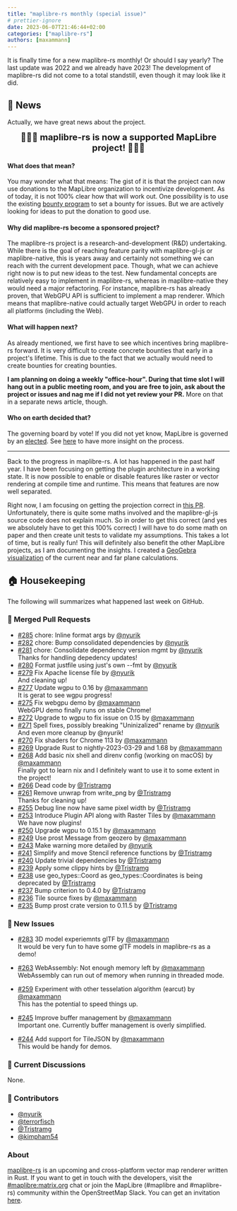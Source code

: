 ```yaml
---
title: "maplibre-rs monthly (special issue)"
# prettier-ignore
date: 2023-06-07T21:46:44+02:00
categories: ["maplibre-rs"]
authors: [maxammann]
---
```


It is finally time for a new maplibre-rs monthly! Or should I say yearly? The last update was 2022 and we already have 2023!
The development of maplibre-rs did not come to a total standstill, even though it may look like it did.

## 📰 News

Actually, we have great news about the project.

<div style="font-size: 20px; font-weight: bold; text-align: center">🎉🎉🎉 maplibre-rs is now a supported MapLibre project! 🎉🎉🎉</div>

#### What does that mean?

You may wonder what that means: The gist of it is that the project can now use donations to the MapLibre organization to incentivize development. As of today, it is not 100% clear how that will work out. One possibility is to use the existing [bounty program](https://maplibre.org/roadmap/step-by-step-bounties-guide/) to set a bounty for issues. But we are actively looking for ideas to put the donation to good use.

#### Why did maplibre-rs become a sponsored project?

The maplibre-rs project is a research-and-development (R&D) undertaking. While there is the goal of reaching feature parity with maplibre-gl-js or maplibre-native, this is years away and certainly not something we can reach with the current development pace. Though, what we can achieve right now is to put new ideas to the test. New fundamental concepts are relatively easy to implement in maplibre-rs, whereas in maplibre-native they would need a major refactoring. For instance, maplibre-rs has already proven, that WebGPU API is sufficient to implement a map renderer. Which means that maplibre-native could actually target WebGPU in order to reach all platforms (including the Web).

#### What will happen next?

As already mentioned, we first have to see which incentives bring maplibre-rs forward. It is very difficult to create concrete bounties that early in a project's lifetime. This is due to the fact that we actually would need to create bounties for creating bounties.

**I am planning on doing a weekly "office-hour". During that time slot I will hang out in a public meeting room, and you are free to join, ask about the project or issues and nag me if I did not yet review your PR.** More on that in a separate news article, though.

#### Who on earth decided that?

The governing board by vote! If you did not yet know, MapLibre is governed by an [elected](http://localhost:1313/about/).
See [here](https://github.com/maplibre/maplibre/pull/282) to have more insight on the process.

---

Back to the progress in maplibre-rs.
A lot has happened in the past half year. I have been focusing on getting the plugin architecture in a working state. It is now possible to enable or disable features like raster or vector rendering at compile time and runtime. This means that features are now well separated.

Right now, I am focusing on getting the projection correct in [this PR](https://github.com/maplibre/maplibre-rs/pull/233/). Unfortunately, there is quite some maths involved and the maplibre-gl-js source code does not explain much.
So in order to get this correct (and yes we absolutely have to get this 100% correct) I will have to do some math on paper and then create unit tests to validate my assumptions. This takes a lot of time, but is really fun!
This will definitely also benefit the other MapLibre projects, as I am documenting the insights. I created a [GeoGebra visualization](https://www.geogebra.org/m/cvhtwhng) of the current near and far plane calculations.

## 🏠 Housekeeping

The following will summarizes what happened last week on GitHub.

### 🎁 Merged Pull Requests

- [#285](https://github.com/maplibre/maplibre-rs/pull/285) chore: Inline format args by [@nyurik](https://github.com/nyurik)<br>
- [#282](https://github.com/maplibre/maplibre-rs/pull/282) chore: Bump consolidated dependencies by [@nyurik](https://github.com/nyurik)<br>
- [#281](https://github.com/maplibre/maplibre-rs/pull/281) chore: Consolidate dependency version mgmt by [@nyurik](https://github.com/nyurik)<br>
  Thanks for handling depedency updates!
- [#280](https://github.com/maplibre/maplibre-rs/pull/280) Format justfile using just's own --fmt by [@nyurik](https://github.com/nyurik)<br>
- [#279](https://github.com/maplibre/maplibre-rs/pull/279) Fix Apache license file by [@nyurik](https://github.com/nyurik)<br>
  And cleaning up!
- [#277](https://github.com/maplibre/maplibre-rs/pull/277) Update wgpu to 0.16 by [@maxammann](https://github.com/maxammann)<br>
  It is gerat to see wgpu progress!
- [#275](https://github.com/maplibre/maplibre-rs/pull/275) Fix webgpu demo by [@maxammann](https://github.com/maxammann)<br>
  WebGPU demo finally runs on stable Chrome!
- [#272](https://github.com/maplibre/maplibre-rs/pull/272) Upgrade to wgpu to fix issue on 0.15 by [@maxammann](https://github.com/maxammann)<br>
- [#271](https://github.com/maplibre/maplibre-rs/pull/271) Spell fixes, possibly breaking "Uninizalized" rename by [@nyurik](https://github.com/nyurik)<br>
  And even more cleanup by @nyurik!
- [#270](https://github.com/maplibre/maplibre-rs/pull/270) Fix shaders for Chrome 113 by [@maxammann](https://github.com/maxammann)<br>
- [#269](https://github.com/maplibre/maplibre-rs/pull/269) Upgrade Rust to nightly-2023-03-29 and 1.68 by [@maxammann](https://github.com/maxammann)<br>
- [#268](https://github.com/maplibre/maplibre-rs/pull/268) Add basic nix shell and direnv config (working on macOS) by [@maxammann](https://github.com/maxammann)<br>
  Finally got to learn nix and I definitely want to use it to some extent in the project!
- [#266](https://github.com/maplibre/maplibre-rs/pull/266) Dead code by [@Tristramg](https://github.com/Tristramg)<br>
- [#261](https://github.com/maplibre/maplibre-rs/pull/261) Remove unwrap from write_png by [@Tristramg](https://github.com/Tristramg)<br>
  Thanks for cleaning up!
- [#255](https://github.com/maplibre/maplibre-rs/pull/255) Debug line now have same pixel width by [@Tristramg](https://github.com/Tristramg)<br>
- [#253](https://github.com/maplibre/maplibre-rs/pull/253) Introduce Plugin API along with Raster Tiles by [@maxammann](https://github.com/maxammann)<br>
  We have now plugins!
- [#250](https://github.com/maplibre/maplibre-rs/pull/250) Upgrade wgpu to 0.15.1 by [@maxammann](https://github.com/maxammann)<br>
- [#249](https://github.com/maplibre/maplibre-rs/pull/249) Use prost Message from geozero by [@maxammann](https://github.com/maxammann)<br>
- [#243](https://github.com/maplibre/maplibre-rs/pull/243) Make warning more detailed by [@nyurik](https://github.com/nyurik)<br>
- [#241](https://github.com/maplibre/maplibre-rs/pull/241) Simplify and move Stencil reference functions by [@Tristramg](https://github.com/Tristramg)<br>
- [#240](https://github.com/maplibre/maplibre-rs/pull/240) Update trivial dependencies by [@Tristramg](https://github.com/Tristramg)<br>
- [#239](https://github.com/maplibre/maplibre-rs/pull/239) Apply some clippy hints by [@Tristramg](https://github.com/Tristramg)<br>
- [#238](https://github.com/maplibre/maplibre-rs/pull/238) use geo_types::Coord as geo_types::Coordinates is being deprecated by [@Tristramg](https://github.com/Tristramg)<br>
- [#237](https://github.com/maplibre/maplibre-rs/pull/237) Bump criterion to 0.4.0 by [@Tristramg](https://github.com/Tristramg)<br>
- [#236](https://github.com/maplibre/maplibre-rs/pull/236) Tile source fixes by [@maxammann](https://github.com/maxammann)<br>
- [#235](https://github.com/maplibre/maplibre-rs/pull/235) Bump prost crate version to 0.11.5 by [@Tristramg](https://github.com/Tristramg)<br>

### 🎁 New Issues

- [#283](https://github.com/maplibre/maplibre-rs/issues/283) 3D model experiemnts glTF by [@maxammann](https://github.com/maxammann)<br>
  It would be very fun to have some glTF models in maplibre-rs as a demo!

- [#263](https://github.com/maplibre/maplibre-rs/issues/263) WebAssembly: Not enough memory left by [@maxammann](https://github.com/maxammann)<br>
  WebAssembly can run out of memory when running in threaded mode.

- [#259](https://github.com/maplibre/maplibre-rs/issues/259) Experiment with other tesselation algorithm (earcut) by [@maxammann](https://github.com/maxammann)<br>
  This has the potential to speed things up.

- [#245](https://github.com/maplibre/maplibre-rs/issues/245) Improve buffer management by [@maxammann](https://github.com/maxammann)<br>
  Important one. Currently buffer management is overly simplified.

- [#244](https://github.com/maplibre/maplibre-rs/issues/244) Add support for TileJSON by [@maxammann](https://github.com/maxammann)<br>
  This would be handy for demos.

### 🧵 Current Discussions

None.

### 👋 Contributors

- [@nyurik](https://github.com/nyurik)
- [@terrorfisch](https://github.com/terrorfisch)
- [@Tristramg](https://github.com/Tristramg)
- [@kimpham54](https://github.com/kimpham54)

### About

[maplibre-rs](https://github.com/maplibre/maplibre-rs) is an upcoming and cross-platform vector map renderer written in Rust.
If you want to get in touch with the developers, visit the [#maplibre:matrix.org](https://matrix.to/#/#mapr:matrix.org) chat or join the MapLibre (#maplibre and #maplibre-rs) community within the OpenStreetMap Slack. You can get an invitation [here](https://slack.openstreetmap.us).
